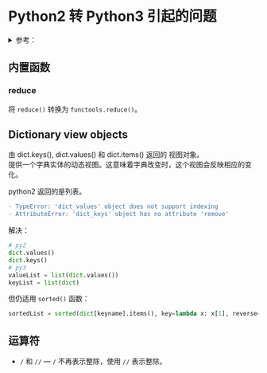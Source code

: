 # Python2 转 Python3 引起的问题

<details>
  <summary>参考：</summary>
  
  - [2to3](https://docs.python.org/zh-cn/3/library/2to3.html)  
</details>

## 内置函数

### reduce
将 `reduce()` 转换为 `functools.reduce()`。  

## Dictionary view objects
由 dict.keys(), dict.values() 和 dict.items() 返回的 视图对象。  
提供一个字典实体的动态视图。这意味着字典改变时，这个视图会反映相应的变化。  

python2 返回的是列表。  

```diff
- TypeError: 'dict_values' object does not support indexing
- AttributeError: 'dict_keys' object has no attribute 'remove'

```
解决：  
```py
# py2
dict.values()
dict.keys()
# py3
valueList = list(dict.values())
keyList = list(dict)
```
但仍适用 `sorted()` 函数：  
```py
sortedList = sorted(dict[keyname].items(), key=lambda x: x[1], reverse=True)
```

## 运算符

- `/` 和 `//` — `/` 不再表示整除，使用 `//` 表示整除。  
